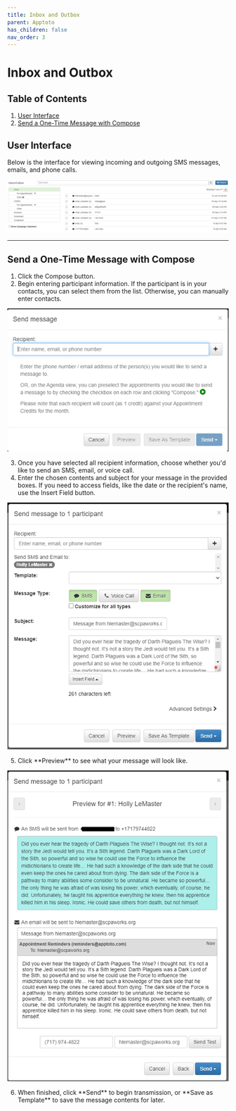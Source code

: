 ```yaml
---
title: Inbox and Outbox
parent: Apptoto
has_children: false
nav_order: 3
---
```


# Inbox and Outbox

## Table of Contents
1. <a href="#user-interface">User Interface</a>
2. <a href="#send-a-one-time-message-with-compose">Send a One-Time Message with Compose</a>

<!-- USER INTERFACE -->
## User Interface

Below is the interface for viewing incoming and outgoing SMS messages, emails, and phone calls.

<a class="image" href="/assets/apptoto/inboxoutbox.png"><img src="/assets/apptoto/inboxoutbox.png" /></a>

<hr class="divider">

<!-- Send a One-Time Message -->
## Send a One-Time Message with Compose

<ol>
<li>Click the Compose button.</li>
<li>Begin entering participant information. If the participant is in your contacts, you can select them from the list. Otherwise, you can manually enter contacts.</li>
</ol>

<a class="image" href="/assets/apptoto/compose1.png"><img src="/assets/apptoto/compose1.png" /></a>

<ol start="3">
<li>Once you have selected all recipient information, choose whether you'd like to send an SMS, email, or voice call.</li>
<li>Enter the chosen contents and subject for your message in the provided boxes. If you need to access fields, like the date or the recipient's name, use the Insert Field button.</li>
</ol>

<a class="image" href="/assets/apptoto/compose2.png"><img src="/assets/apptoto/compose2.png" /></a>

<ol start="5">
<li>Click **Preview** to see what your message will look like.</li>
</ol>

<a class="image" href="/assets/apptoto/compose3.png"><img src="/assets/apptoto/compose3.png" /></a>

<ol start="6">
<li>When finished, click **Send** to begin transmission, or **Save as Template** to save the message contents for later.</li>
</ol>
